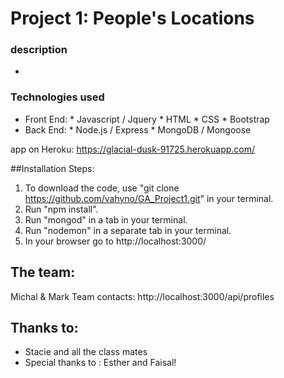 # Project 1: People's Locations

### description
*

### Technologies used
* Front End:
              * Javascript / Jquery
              * HTML
              * CSS
              * Bootstrap              
* Back End:
              * Node.js / Express
              * MongoDB / Mongoose


app on Heroku: https://glacial-dusk-91725.herokuapp.com/

##Installation Steps:
1. To download the code, use "git clone https://github.com/vahyno/GA_Project1.git" in your terminal.
2. Run "npm install".
3. Run "mongod" in a tab in your terminal.
4. Run "nodemon" in a separate tab in your terminal.
5. In your browser go to http://localhost:3000/

## The team:
  Michal & Mark
  Team contacts: http://localhost:3000/api/profiles

## Thanks to:
* Stacie and all the class mates
* Special thanks to : Esther and Faisal!

